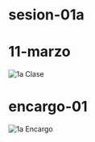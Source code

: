 # sesion-01a

# 11-marzo

![1a Clase](https://github.com/user-attachments/assets/64ae192c-436b-4611-9b1b-accd272d9b31)

# encargo-01

![1a Encargo](https://github.com/user-attachments/assets/1e0ebae3-5eae-4c3e-a58c-a03c19b17176)

